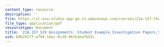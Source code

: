 ```yaml
---
content_type: resource
description: ''
file: https://ol-ocw-studio-app-qa.s3.amazonaws.com/courses/21a-157-the-meaning-of-life-spring-2019/b8b2917fe7941dac4c399635abafb52c_MIT21A_157S19_Module4_Opt2.pdf
file_type: application/pdf
resourcetype: Document
title: '21A.157_S19 Assignments: Student Example_Investigation Papers_Self-Cultivation_Option2'
uid: b8b2917f-e794-1dac-4c39-9635abafb52c
---
```

